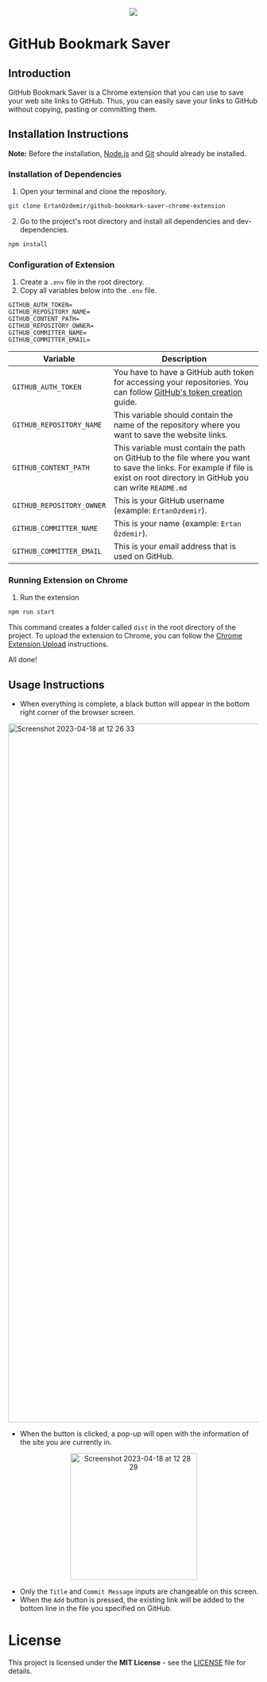 
<p align="center">
<img src="https://user-images.githubusercontent.com/20026295/233581879-d3412c26-66e7-438c-aad9-50e1d777cb89.png">
</p>



# GitHub Bookmark Saver

## Introduction
GitHub Bookmark Saver is a Chrome extension that you can use to save your web site links to GitHub. Thus, you can easily save your links to GitHub without copying, pasting or committing them.


## Installation Instructions

**Note:** Before the installation, [Node.js](https://nodejs.org/en) and [Git](https://git-scm.com/) should already be installed.

### Installation of Dependencies 

1. Open your terminal and clone the repository.
```bash
git clone ErtanOzdemir/github-bookmark-saver-chrome-extension
```
2. Go to the project's root directory and install all dependencies and dev-dependencies.
```bash
npm install
```
### Configuration of Extension

1. Create a `.env` file in the root directory.
2. Copy all variables below into the `.env` file.

```env
GITHUB_AUTH_TOKEN=
GITHUB_REPOSITORY_NAME=
GITHUB_CONTENT_PATH=
GITHUB_REPOSITORY_OWNER=
GITHUB_COMMITTER_NAME=
GITHUB_COMMITTER_EMAIL=
```

| Variable                  | Description                                                                                                                                                                                                                              |
|---------------------------|------------------------------------------------------------------------------------------------------------------------------------------------------------------------------------------------------------------------------------------|
| `GITHUB_AUTH_TOKEN`       | You have to have a GitHub auth token for accessing your repositories. You can follow [GitHub's token creation]( https://docs.github.com/en/authentication/keeping-your-account-and-data-secure/creating-a-personal-access-token ) guide. |
| `GITHUB_REPOSITORY_NAME`  | This variable should contain the name of the repository where you want to save the website links.                                                                                                                                        |
| `GITHUB_CONTENT_PATH`     | This variable must contain the path on GitHub to the file where you want to save the links. For example if file is exist on root directory in GitHub you can write `README.md`                                                           |
| `GITHUB_REPOSITORY_OWNER` | This is your GitHub username (example: `ErtanOzdemir`).                                                                                                                                                                                  |
| `GITHUB_COMMITTER_NAME`    | This is your name (example: `Ertan Özdemir`).                                                                                                                                                                                            |
| `GITHUB_COMMITTER_EMAIL`   | This is your email address that is used on GitHub.                                                                                                                                                                                         |

### Running Extension on Chrome

1. Run the extension
```bash
npm run start
```
This command creates a folder called `dist` in the root directory of the project. To upload the extension to Chrome, you can follow the [Chrome Extension Upload](https://developer.chrome.com/docs/extensions/mv3/getstarted/development-basics/#load-unpacked) instructions.

All done!


## Usage Instructions
* When everything is complete, a black button will appear in the bottom right corner of the browser screen.

<img width="1405" alt="Screenshot 2023-04-18 at 12 26 33" src="https://user-images.githubusercontent.com/20026295/232734910-b7872e5b-b22e-4093-952d-34964edf2b14.png">

* When the button is clicked, a pop-up will open with the information of the site you are currently in.


<p align="center">
<img width="255" alt="Screenshot 2023-04-18 at 12 28 29" src="https://user-images.githubusercontent.com/20026295/232736632-bee037ec-0c56-44b0-9739-b22c16297d0b.png">
</p>

* Only the `Title` and `Commit Message` inputs are changeable on this screen.
* When the `Add` button is pressed, the existing link will be added to the bottom line in the file you specified on GitHub.

# License
This project is licensed under the **MIT License** - see the [LICENSE](https://github.com/ErtanOzdemir/github-bookmark-saver-chrome-extension/blob/master/LICENSE) file for details.






